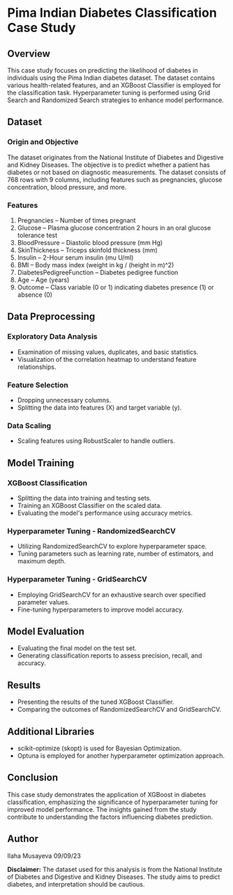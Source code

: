 # Pima Indian Diabetes Classification Case Study

## Overview

This case study focuses on predicting the likelihood of diabetes in individuals using the Pima Indian diabetes dataset. The dataset contains various health-related features, and an XGBoost Classifier is employed for the classification task. Hyperparameter tuning is performed using Grid Search and Randomized Search strategies to enhance model performance.

## Dataset

### Origin and Objective
The dataset originates from the National Institute of Diabetes and Digestive and Kidney Diseases. The objective is to predict whether a patient has diabetes or not based on diagnostic measurements. The dataset consists of 768 rows with 9 columns, including features such as pregnancies, glucose concentration, blood pressure, and more.

### Features
1. Pregnancies – Number of times pregnant
2. Glucose – Plasma glucose concentration 2 hours in an oral glucose tolerance test
3. BloodPressure – Diastolic blood pressure (mm Hg)
4. SkinThickness – Triceps skinfold thickness (mm)
5. Insulin – 2-Hour serum insulin (mu U/ml)
6. BMI – Body mass index (weight in kg / (height in m)^2)
7. DiabetesPedigreeFunction – Diabetes pedigree function
8. Age – Age (years)
9. Outcome – Class variable (0 or 1) indicating diabetes presence (1) or absence (0)

## Data Preprocessing

### Exploratory Data Analysis
- Examination of missing values, duplicates, and basic statistics.
- Visualization of the correlation heatmap to understand feature relationships.

### Feature Selection
- Dropping unnecessary columns.
- Splitting the data into features (X) and target variable (y).

### Data Scaling
- Scaling features using RobustScaler to handle outliers.

## Model Training

### XGBoost Classification
- Splitting the data into training and testing sets.
- Training an XGBoost Classifier on the scaled data.
- Evaluating the model's performance using accuracy metrics.

### Hyperparameter Tuning - RandomizedSearchCV
- Utilizing RandomizedSearchCV to explore hyperparameter space.
- Tuning parameters such as learning rate, number of estimators, and maximum depth.

### Hyperparameter Tuning - GridSearchCV
- Employing GridSearchCV for an exhaustive search over specified parameter values.
- Fine-tuning hyperparameters to improve model accuracy.

## Model Evaluation

- Evaluating the final model on the test set.
- Generating classification reports to assess precision, recall, and accuracy.

## Results

- Presenting the results of the tuned XGBoost Classifier.
- Comparing the outcomes of RandomizedSearchCV and GridSearchCV.

## Additional Libraries

- scikit-optimize (skopt) is used for Bayesian Optimization.
- Optuna is employed for another hyperparameter optimization approach.

## Conclusion

This case study demonstrates the application of XGBoost in diabetes classification, emphasizing the significance of hyperparameter tuning for improved model performance. The insights gained from the study contribute to understanding the factors influencing diabetes prediction.

## Author

Ilaha Musayeva
09/09/23

**Disclaimer:** The dataset used for this analysis is from the National Institute of Diabetes and Digestive and Kidney Diseases. The study aims to predict diabetes, and interpretation should be cautious.

